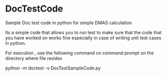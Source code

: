 # DocTestCode

Sample Doc test code in python for simple DMAS calculation

Its a simple code that allows you to run test to make sure that the code that you have worked on works fine especially in case of writing unit test cases in python.

For execution , use the following command on command prompt on the directory where file resides

python -m doctest -v DocTestSampleCode.py
